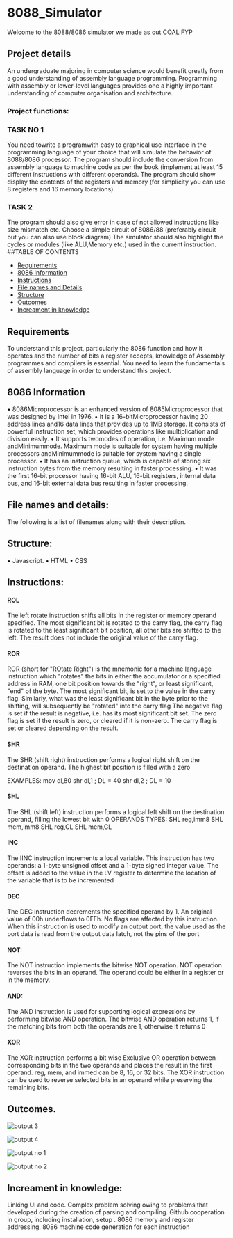 # 8088_Simulator
Welcome to the 8088/8086 simulator we made as out COAL FYP
## Project details
An undergraduate majoring in computer science would benefit greatly from a good understanding
of assembly language programming. Programming with assembly or lower-level
languages provides one a highly important understanding of computer organisation and
architecture.
### Project functions:
### TASK NO 1
You need towrite a programwith easy to graphical use interface in the programming language
of your choice that will simulate the behavior of 8088/8086 processor. The program should
include the conversion from assembly language to machine code as per the book (implement
at least 15 different instructions with different operands). The program should show display
the contents of the registers and memory (for simplicity you can use 8 registers and 16
memory locations).
### TASK 2
The program should also give error in case of not allowed instructions like size mismatch etc.
Choose a simple circuit of 8086/88 (preferably circuit but you can also use block diagram)
The simulator should also highlight the cycles or modules (like ALU,Memory etc.) used in
the current instruction.
##TABLE OF CONTENTS
* [Requirements](#Requirements)
* [8086 Information](#8086-information)
* [Instructions ](#Instructions)
* [File names and Details](#File-names-and-Details)
* [Structure](#Structure)
* [Outcomes](#Outcomes)
* [Increament in knowledge](#Increament-in-knowledge)

## Requirements
To understand this project, particularly the 8086 function and how it operates and the number of bits a register accepts, knowledge of Assembly programmes and compilers is essential. You need to learn the fundamentals of assembly language in order to understand this project.
## 8086 Information


• 8086Microprocessor is an enhanced version of 8085Microprocessor that was designed
by Intel in 1976.
• It is a 16-bitMicroprocessor having 20 address lines and16 data lines that provides up
to 1MB storage. It consists of powerful instruction set, which provides operations like
multiplication and division easily.
• It supports twomodes of operation, i.e. Maximum mode andMinimummode. Maximum
mode is suitable for system having multiple processors andMinimummode is
suitable for system having a single processor.
• It has an instruction queue, which is capable of storing six instruction bytes from the
memory resulting in faster processing.
• It was the first 16-bit processor having 16-bit ALU, 16-bit registers, internal data bus,
and 16-bit external data bus resulting in faster processing.


## File names and details:
The following is a list of filenames along with their description.

## Structure:

• Javascript.
• HTML
• CSS

## Instructions:
#### ROL
The left rotate instruction shifts all bits in the register or memory operand specified. The most significant bit is rotated to the carry flag,
the carry flag is rotated to the least significant bit position, all other bits are shifted to the left. 
The result does not include the original value of the carry flag.


#### ROR
ROR (short for "ROtate Right") is the mnemonic for a machine language instruction which "rotates" the bits in either the accumulator or a specified address in RAM, one bit position towards the "right", or least significant, "end" of the byte. The most significant bit, is set to the value in the carry flag. Similarly, what was the least significant bit in the byte prior to the shifting, will subsequently be "rotated" into the carry flag
    The negative flag is set if the result is negative, i.e. has its most significant bit set.
    The zero flag is set if the result is zero, or cleared if it is non-zero.
    The carry flag is set or cleared depending on the result.

#### SHR
The SHR (shift right) instruction performs a logical
right shift on the destination operand. The highest bit
position is filled with a zero

EXAMPLES:
mov dl,80
shr dl,1 ; DL = 40
shr dl,2 ; DL = 10

#### SHL
The SHL (shift left) instruction performs a logical left
shift on the destination operand, filling the lowest bit
with 0
OPERANDS TYPES:
SHL reg,imm8
SHL mem,imm8
SHL reg,CL
SHL mem,CL


#### INC

The IINC instruction increments a local variable. This instruction has two operands: 
a 1-byte unsigned offset and a 1-byte signed integer value.
The offset is added to the value in the LV register to determine the location of the variable that is to be incremented

#### DEC
The DEC instruction decrements the specified operand by 1. An original value of 00h underflows to 0FFh.
No flags are affected by this instruction. When this instruction is used to modify an output port, the value used as
the port data is read from the output data latch, not the pins of the port

#### NOT:
The NOT instruction implements the bitwise NOT operation. NOT operation reverses the bits in an operand.
The operand could be either in a register or in the memory.


#### AND:

The AND instruction is used for supporting logical expressions by performing bitwise AND operation.
The bitwise AND operation returns 1, if the matching bits from both the operands are 1, otherwise it returns 0


#### XOR
The XOR instruction performs a bit wise Exclusive OR operation between corresponding bits in the two operands and places
the result in the first operand. reg, mem, and immed can be 8, 16, or 32 bits. 
The XOR instruction can be used to reverse selected bits in an operand while preserving the remaining bits.



## Outcomes.

![output 3](https://user-images.githubusercontent.com/119393518/205508536-0f85950e-1749-4220-a45d-8b8837921ef1.PNG)


![output 4](https://user-images.githubusercontent.com/119393518/205508549-53450f01-2c2b-42fd-a244-7ba771b6d423.PNG)


![output no 1](https://user-images.githubusercontent.com/119393518/205508580-d5ca4186-b5e4-42a9-a692-8b4454625045.PNG)

![output no 2](https://user-images.githubusercontent.com/119393518/205508592-efa3dfc1-c5dc-48b9-9e9d-3242ccf99f45.PNG)



## Increament in knowledge:


Linking UI and code. Complex problem solving owing to problems that
developed during the creation of parsing and compiling. Github cooperation in group,
including installation, setup . 8086 memory and register addressing. 8086 machine code
generation for each instruction









